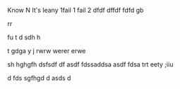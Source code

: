 Know
N
It's leany 
1fail 1
 fail 2
dfdf
dffdf
fdfd
gb

rr

fu
t
d
sdh
h


t
gdga
y
j
rwrw
werer
erwe

sh
hghgfh
dsfsdf
df
asdf
fdssaddsa
asdf
fdsa
trt
eety
;iiu

d
fds
sgfhgd
d
asds
d



